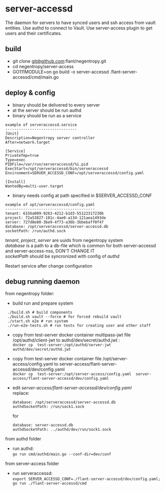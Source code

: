 # server-accessd

The daemon for servers to have synced users and ssh access from vault entities. Use authd to connect to Vault. Use
server-access plugin to get users and their certificates.

## build

- git clone git@github.com:flant/negentropy.git
- cd negentropy/server-access
- GO111MODULE=on go build -o server-accessd .flant-server-accessd/cmd/main.go

## deploy & config

- binary should be delivered to every server
- at the server should be run authd
- binary should be run as a service

```
example of serveraccessd.service
--------------------------------
[Unit]
Description=Negentropy server controller
After=network.target

[Service]
PrivateTmp=true
Type=exec
PIDFile=/var/run/serveraccessd/%i.pid
ExecStart=/opt/serveraccessd/bin/serveraccessd
Environment=SERVER_ACCESSD_CONF=/opt/serveraccessd/config.yaml

[Install]
WantedBy=multi-user.target
```

- binary needs config at path specified in $SERVER_ACCESSD_CONF

```
example of opt/serveraccessd/config.yaml
----------------------------------------
tenant: 6156a009-9263-4212-b1d3-55122317230b
project: 72a53827-101c-4ae0-a134-121aea1493de
server: 727d8e80-3be9-4f73-a36b-3bbebaff0f47
database: /opt/serveraccessd/server-accessd.db
socketPath: /run/authd.sock
```

*tenant*, *project*, *server* are uuids from negentropy system  
*database* is a path to a db-file which is common for both server-accessd and server-access-nss, DON'T CHANGE IT      
*socketPath* should be syncronized with config of *authd*

Restart service after change configuration

## debug running daemon

from negentropy folder:

- build run and prepare system

 ```
  ./build.sh # build components
  ./build.sh vault --force # for forced rebuild vault
  ./start.sh e2e # run system
  ./run-e2e-tests.sh # run tests for creating user and other staff
  ```

- copy from test-server docker container multipass-jwt file /opt/authd/client-jwt to authd/dev/secret/authd.jwt :  
  ```docker cp  test-server:/opt/authd/server-jwt authd/dev/secret/authd.jwt```

- copy from test-server docker container file /opt/server-access/config.yaml to
  server-access/flant-server-accessd/dev/config.yaml  
  ```docker cp  test-server:/opt/server-access/config.yaml  server-access/flant-server-accessd/dev/config.yaml```

- edit *server-access/flant-server-accessd/dev/config.yaml*  
  replace:
  ``` 
  database: /opt/serveraccessd/server-accessd.db
  authdSocketPath: /run/sock1.sock 
  ```     

  for
  ```
  database: server-accessd.db
  authdSocketPath: ../authd/dev/run/sock1.sock
  ```

from authd folder

- run authd:  
  ```go run cmd/authd/main.go --conf-dir=dev/conf```

from server-access folder

- run serveraccessd:    
  ```export SERVER_ACCESSD_CONF=./flant-server-accessd/dev/config.yaml; go run ./flant-server-accessd/cmd```

